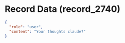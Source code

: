 # Record Data (record_2740)

```json
{
  "role": "user",
  "content": "Your thoughts claude?"
}
```

